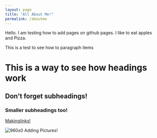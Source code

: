```yaml
---
layout: page
title: "All About Me!"
permalink: /aboutme
---
```

Hello. I am testing how to add pages on github pages. I like to eat apples and Pizza.

This is a test to see how to paragraph items

# This is a way to see how headings work
## Don't forget subheadings!
### Smaller subheadings too!

[Makinglinks!](https://en.wikipedia.org/wiki/Detroit_Lions)

![960x0](https://github.com/rollinghelicopter1/rollinghelicopter1.github.io/assets/173696971/3889f9d3-05f6-4e7a-916f-d54b1a53991d)
Adding Pictures!
